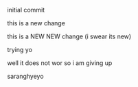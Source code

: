 initial commit

this is a new change

this is a NEW NEW change (i swear its new)

trying yo

well it does not wor so i am giving up

saranghyeyo
